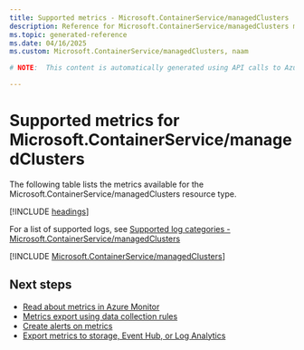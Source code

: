 ```yaml
---
title: Supported metrics - Microsoft.ContainerService/managedClusters
description: Reference for Microsoft.ContainerService/managedClusters metrics in Azure Monitor.
ms.topic: generated-reference
ms.date: 04/16/2025
ms.custom: Microsoft.ContainerService/managedClusters, naam

# NOTE:  This content is automatically generated using API calls to Azure. Any edits made on these files will be overwritten in the next run of the script. 

---
```


  
# Supported metrics for Microsoft.ContainerService/managedClusters
  
The following table lists the metrics available for the Microsoft.ContainerService/managedClusters resource type.  
  
  
[!INCLUDE [headings](~/reusable-content/ce-skilling/azure/includes/azure-monitor/reference/metrics/metrics-headings.md)]  
  
  
  
For a list of supported logs, see [Supported log categories - Microsoft.ContainerService/managedClusters](../supported-logs/microsoft-containerservice-managedclusters-logs.md)  
  
 

[!INCLUDE [Microsoft.ContainerService/managedClusters](~/reusable-content/ce-skilling/azure/includes/azure-monitor/reference/metrics/microsoft-containerservice-managedclusters-metrics-include.md)]  



## Next steps

- [Read about metrics in Azure Monitor](/azure/azure-monitor/data-platform)
- [Metrics export using data collection rules](/azure/azure-monitor/essentials/data-collection-metrics)
- [Create alerts on metrics](/azure/azure-monitor/alerts/alerts-overview)
- [Export metrics to storage, Event Hub, or Log Analytics](/azure/azure-monitor/essentials/platform-logs-overview)

